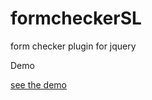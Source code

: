 formcheckerSL
=============

form checker plugin for jquery

Demo 

[see the demo ](http://celiaks.github.io/formcheckerSL/)


